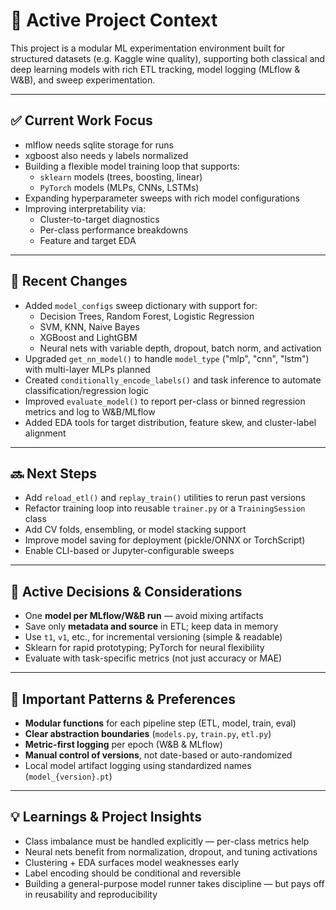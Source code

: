 # 🧠 Active Project Context

This project is a modular ML experimentation environment built for structured datasets (e.g. Kaggle wine quality), supporting both classical and deep learning models with rich ETL tracking, model logging (MLflow & W&B), and sweep experimentation.

---

## ✅ Current Work Focus

- mlflow needs sqlite storage for runs
- xgboost also needs y labels normalized
- Building a flexible model training loop that supports:
  - `sklearn` models (trees, boosting, linear)
  - `PyTorch` models (MLPs, CNNs, LSTMs)
- Expanding hyperparameter sweeps with rich model configurations
- Improving interpretability via:
  - Cluster-to-target diagnostics
  - Per-class performance breakdowns
  - Feature and target EDA

---

## 📝 Recent Changes

- Added `model_configs` sweep dictionary with support for:
  - Decision Trees, Random Forest, Logistic Regression
  - SVM, KNN, Naive Bayes
  - XGBoost and LightGBM
  - Neural nets with variable depth, dropout, batch norm, and activation
- Upgraded `get_nn_model()` to handle `model_type` ("mlp", "cnn", "lstm") with multi-layer MLPs planned
- Created `conditionally_encode_labels()` and task inference to automate classification/regression logic
- Improved `evaluate_model()` to report per-class or binned regression metrics and log to W&B/MLflow
- Added EDA tools for target distribution, feature skew, and cluster-label alignment

---

## 🔜 Next Steps

- Add `reload_etl()` and `replay_train()` utilities to rerun past versions
- Refactor training loop into reusable `trainer.py` or a `TrainingSession` class
- Add CV folds, ensembling, or model stacking support
- Improve model saving for deployment (pickle/ONNX or TorchScript)
- Enable CLI-based or Jupyter-configurable sweeps

---

## 🧩 Active Decisions & Considerations

- One **model per MLflow/W&B run** — avoid mixing artifacts
- Save only **metadata and source** in ETL; keep data in memory
- Use `t1`, `v1`, etc., for incremental versioning (simple & readable)
- Sklearn for rapid prototyping; PyTorch for neural flexibility
- Evaluate with task-specific metrics (not just accuracy or MAE)

---

## 🧱 Important Patterns & Preferences

- **Modular functions** for each pipeline step (ETL, model, train, eval)
- **Clear abstraction boundaries** (`models.py`, `train.py`, `etl.py`)
- **Metric-first logging** per epoch (W&B & MLflow)
- **Manual control of versions**, not date-based or auto-randomized
- Local model artifact logging using standardized names (`model_{version}.pt`)

---

## 💡 Learnings & Project Insights

- Class imbalance must be handled explicitly — per-class metrics help
- Neural nets benefit from normalization, dropout, and tuning activations
- Clustering + EDA surfaces model weaknesses early
- Label encoding should be conditional and reversible
- Building a general-purpose model runner takes discipline — but pays off in reusability and reproducibility

